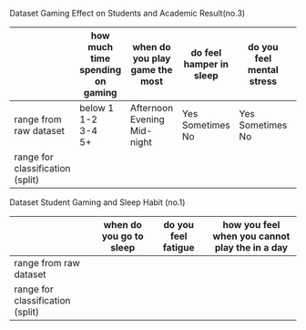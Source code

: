 Dataset Gaming Effect on Students and Academic Result(no.3)

|  | how much time spending on gaming | when do you play game the most | do feel hamper in sleep | do you feel mental stress | do feel depression | present academic result |
|------|-----|------|-----|-----|-----|-----|
| range from raw dataset  | below 1<br>1-2<br>3-4<br>5+ | Afternoon<br>Evening<br>Mid-night<br> | Yes<br>Sometimes<br>No | Yes<br>Sometimes<br>No | Yes<br>Sometimes<br>No | Bad<br>Average<br>Good<br>Excellent |
| range for classification (split) | | | | | | |



Dataset Student Gaming and Sleep Habit (no.1)

|         | when do you go to sleep| do you feel fatigue | how you feel when you cannot play the in a day|
|--|--|--|--|
| range from raw dataset  |      |    |
| range for classification (split) |    |    |
